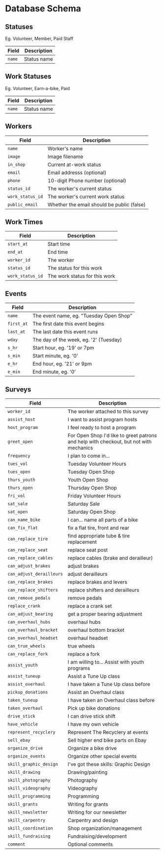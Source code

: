 # Database Schema

## Statuses

Eg. Volunteer, Member, Paid Staff

| Field  | Description |
| ------ | ----------- |
| `name` | Status name |

## Work Statuses

Eg. Volunteer, Earn-a-bike, Paid

| Field  | Description |
| ------ | ----------- |
| `name` | Status name |

## Workers

| Field            | Description                      |
| ---------------- | -------------------------------- |
| `name`           | Worker's name                    |
| `image`          | Image filename                   |
| `in_shop`        | Current at-work status           |
| `email`          | Email addresss (optional)        |
| `phone`          | 10-digit Phone number (optional) |
| `status_id`      | The worker's current status      |
| `work_status_id` | The worker's current work status |
| `public_email`   | Whether the email should be public (false) |

## Work Times

| Field            | Description                   |
| ---------------- | ----------------------------- |
| `start_at`       | Start time                    |
| `end_at`         | End time                      |
| `worker_id`      | The worker                    |
| `status_id`      | The status for this work      |
| `work_status_id` | The work status for this work |

## Events

| Field      | Description                             |
| ---------- | --------------------------------------- |
| `name`     | The event name, eg. "Tuesday Open Shop" |
| `first_at` | The first date this event begins        |
| `last_at`  | The last date this event runs           |
| `wday`     | The day of the week, eg. '2' (Tuesday)  |
| `s_hr`     | Start hour, eg. '19' or 7pm             |
| `s_min`    | Start minute, eg. '0'                   |
| `e_hr`     | End hour, eg. '21' or 9pm               |
| `e_min`    | End minute, eg. '0'                     |

## Surveys

| Field                    | Description                        |
| ------------------------ | ---------------------------------- |
| `worker_id`              | The worker attached to this survey |
| `assist_host`            | I want to assist program hosts     |
| `host_program`           | I feel ready to host a program     |
| `greet_open`             | For Open Shop I'd like to greet patrons and help with checkout, but not with mechanics |
| `frequency`              | I plan to come in...    |
| `tues_vol`               | Tuesday Volunteer Hours |
| `tues_open`              | Tuesday Open Shop       |
| `thurs_youth`            | Youth Open Shop         |
| `thurs_open`             | Thursday Open Shop      |
| `fri_vol`                | Friday Volunteer Hours  |
| `sat_sale`               | Saturday Sale           |
| `sat_open`               | Saturday Open Shop      |
| `can_name_bike`          | I can... name all parts of a bike        |
| `can_fix_flat`           | fix a flat tire, front and rear          |
| `can_replace_tire`       | find appropriate tube & tire replacement |
| `can_replace_seat`       | replace seat post                        |
| `can_replace_cables`     | replace cables (brake and derailleur)    |
| `can_adjust_brakes`      | adjust brakes                            |
| `can_adjust_derailleurs` | adjust derailleurs                       |
| `can_replace_brakes`     | replace brakes and levers                |
| `can_replace_shifters`   | replace shifters and derailleurs         |
| `can_remove_pedals`      | remove pedals                            |
| `replace_crank`          | replace a crank set                      |
| `can_adjust_bearing`     | get a proper bearing adjustment          |
| `can_overhaul_hubs`      | overhaul hubs                            |
| `can_overhaul_bracket`   | overhaul bottom bracket                  |
| `can_overhaul_headset`   | overhaul headset                         |
| `can_true_wheels`        | true wheels                              |
| `can_replace_fork`       | replace a fork                           |
| `assist_youth`           | I am willing to... Assist with youth programs |
| `assist_tuneup`          | Assist a Tune Up class                        |
| `assist_overhaul`        |   I have taken a Tune Up class before         |
| `pickup_donations`       | Assist an Overhaul class                      |
| `taken_tuneup`           |   I have taken an Overhaul class before       |
| `taken_overhaul`         | Pick up bike donations                        |
| `drive_stick`            |   I can drive stick shift                     |
| `have_vehicle`           |   I have my own vehicle                       |
| `represent_recyclery`    | Represent The Recyclery at events             |
| `sell_ebay`              | Sell higher end bike parts on Ebay            |
| `organize_drive`         | Organize a bike drive                         |
| `organize_events`        | Organize other special events                 |
| `skill_graphic_design`   | I've got these skills: Graphic Design |
| `skill_drawing`          | Drawing/painting                      |
| `skill_photography`      | Photography                           |
| `skill_videography`      | Videography                           |
| `skill_programming`      | Programming                           |
| `skill_grants`           | Writing for grants                    |
| `skill_newsletter`       | Writing for our newsletter            |
| `skill_carpentry`        | Carpentry and design                  |
| `skill_coordination`     | Shop organization/management          |
| `skill_fundraising`      | Fundraising/development               |
| `comment`                | Optional comments                     |
